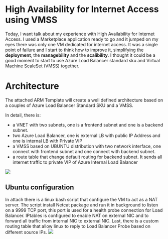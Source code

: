 # High Availability for Internet Access using VMSS
Today, I want talk about my experience with High Availability for Internet Access.
I used a Marketplace application ready to go and it jumped on my eyes there was only one VM dedicated for internet access.
It was a single point of failure and I start to think how to improve it, simplifying the <b>deployment</b>, the <b>managebility</b> and the <b>scalibility</b>.
I thought it could be a good moment to start to use Azure Load Balancer standard sku and Virtual Machine ScaleSet (VMSS) together.

<H1>Architecture</H1>
The attached ARM Template will create a well defined architecture based on a couples of Azure Load Balancer Standard SKU and a VMSS.

In detail, there is:
<UL>
  <li>a VNET with two subnets, one is a frontend subnet and one is a backend subnet.</li>
  <li>two Azure Load Balancer, one is external LB with public IP Address and one is internal LB with Private VIP</li>
  <li>a VMSS based on UBUNTU distribution with two network interface, one connect with frontend subnet and one connect with backend subnet.</li>
  <li>a route table that change default routing for backend subnet. It sends all internet traffic to private VIP of Azure Internal Load Balancer</li>
</UL>
<img src=https://github.com/ripom/HA-NAT-VM/raw/ripom-patch-1/Architecture-HA-NAT-VMSS.jpg>

<H2>Ubuntu configuration</H2>
In attach there is a linux bash script that configure the VM to act as a NAT server.
The script install Netcat package and run it in background to listen on a 9999 TCP port, this port is used for a health probe connection for Load Balancer.
IPtables is configured to enable NAT on external NIC and to forward all traffic from internal NIC to external NIC.
Last, there is a custom routing table that allow linux to reply to Load Balancer Probe based on different source IPs.

<a href="https://azuredeploy.net/?repository=https://github.com/ripom/HA-NAT-VM" target="_blank">
    <img src="https://azuredeploy.net/deploybutton.png"/>
</a>
